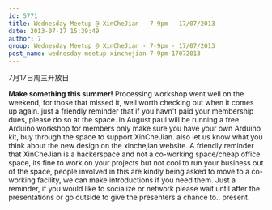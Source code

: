 ```yaml
---
id: 5771
title: Wednesday Meetup @ XinCheJian - 7-9pm - 17/07/2013
date: 2013-07-17 15:39:49
author: 7
group: Wednesday Meetup @ XinCheJian - 7-9pm - 17/07/2013
post_name: wednesday-meetup-xinchejian-7-9pm-17072013
---
```


7月17日周三开放日

**Make something this summer!** Processing workshop went well on the weekend, for those that missed it, well worth checking out when it comes up again. just a friendly reminder that if you havn't paid your membership dues, please do so at the space. in August paul will be running a free Arduino workshop for members only make sure you have your own Arduino kit, buy through the space to support XinCheJian. also let us know what you think about the new design on the xinchejian website. A friendly reminder that XinCheJian is a hackerspace and not a co-working space/cheap office space, its fine to work on your projects but not cool to run your business out of the space, people involved in this are kindly being asked to move to a co-working facility, we can make introductions if you need them. Just a reminder, if you would like to socialize or network please wait until after the presentations or go outside to give the presenters a chance to.. present.